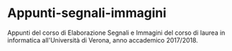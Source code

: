 # Appunti-segnali-immagini
Appunti del corso di Elaborazione Segnali e Immagini del corso di laurea in informatica all'Università di Verona, anno accademico 2017/2018.
